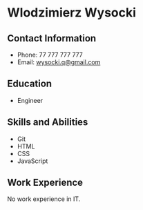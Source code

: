 # Wlodzimierz Wysocki

## Contact Information

- Phone: 77 777 777 777
- Email: wysocki.q@gmail.com

## Education

- Engineer

## Skills and Abilities

- Git
- HTML
- CSS
- JavaScript

## Work Experience

No work experience in IT.